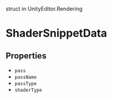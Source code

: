 struct in UnityEditor.Rendering
# ShaderSnippetData

## Properties
- `pass`
- `passName`
- `passType`
- `shaderType`
